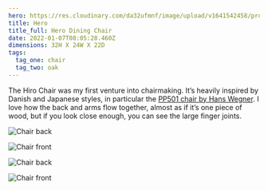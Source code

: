 ```yaml
---
hero: https://res.cloudinary.com/da32ufmnf/image/upload/v1641542458/proportional.design-v2/hero/romwzjkkfdv01jxnz7cy.jpg
title: Hero
title_full: Hero Dining Chair
date: 2022-01-07T08:05:28.460Z
dimensions: 32H X 24W X 22D
tags:
  tag_one: chair
  tag_two: oak
---
```

The Hiro Chair was my first venture into chairmaking. It’s heavily inspired by Danish and Japanese styles, in particular the [PP501 chair by Hans Wegner](https://www.pamono.com/stories/the-one-only). I love how the back and arms flow together, almost as if it’s one piece of wood, but if you look close enough, you can see the large finger joints.

![Chair back](https://res.cloudinary.com/da32ufmnf/image/upload/v1641542467/proportional.design-v2/hero/dssiewexfos0agl3egua.jpg)

![Chair front](https://res.cloudinary.com/da32ufmnf/image/upload/v1641542153/proportional.design-v2/hero/xhgahez9bhlvr3haufen.jpg)

![Chair back](https://res.cloudinary.com/da32ufmnf/image/upload/v1641542482/proportional.design-v2/hero/nwt0ubtafavm3titcocr.jpg)

![Chair front](https://res.cloudinary.com/da32ufmnf/image/upload/v1641542461/proportional.design-v2/hero/zy5ve2nxgcfamoycvy96.jpg)
